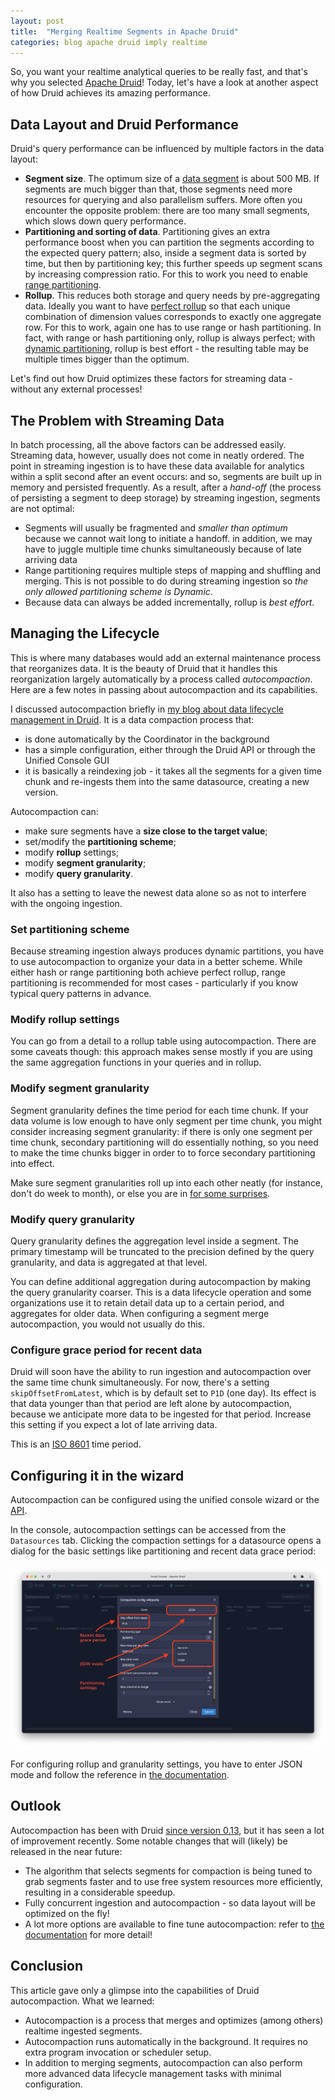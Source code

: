 ```yaml
---
layout: post
title:  "Merging Realtime Segments in Apache Druid"
categories: blog apache druid imply realtime
---
```


So, you want your realtime analytical queries to be really fast, and that's why you selected [Apache Druid](https://druid.apache.org/)! Today, let's have a look at another aspect of how Druid achieves its amazing performance.

## Data Layout and Druid Performance

Druid's query performance can be influenced by multiple factors in the data layout:

- **Segment size**. The optimum size of a [data segment](https://druid.apache.org/docs/latest/design/segments.html) is about 500 MB. If segments are much bigger than that, those segments need more resources for querying and also parallelism suffers. More often you encounter the opposite problem: there are too many small segments, which slows down query performance.
- **Partitioning and sorting of data**. Partitioning gives an extra performance boost when you can partition the segments according to the expected query pattern; also, inside a segment data is sorted by time, but then by partitioning key; this further speeds up segment scans by increasing compression ratio. For this to work you need to enable [range partitioning](https://blog.hellmar-becker.de/2022/01/25/partitioning-in-druid-part-3-multi-dimension-range-partitioning/).
- **Rollup**. This reduces both storage and query needs by pre-aggregating data. Ideally you want to have [perfect rollup](https://druid.apache.org/docs/latest/ingestion/rollup.html#perfect-rollup-vs-best-effort-rollup) so that each unique combination of dimension values corresponds to exactly one aggregate row. For this to work, again one has to use range or hash partitioning. In fact, with range or hash partitioning only, rollup is always perfect; with [dynamic partitioning](https://blog.hellmar-becker.de/2022/01/06/partitioning-in-druid-part-1-dynamic-and-hash-partitioning/), rollup is best effort - the resulting table may be multiple times bigger than the optimum.

Let's find out how Druid optimizes these factors for streaming data - without any external processes!

## The Problem with Streaming Data

In batch processing, all the above factors can be addressed easily. Streaming data, however, usually does not come in neatly ordered. The point in streaming ingestion is to have these data available for analytics within a split second after an event occurs: and so, segments are built up in memory and persisted frequently. As a result, after a _hand-off_ (the process of persisting a segment to deep storage) by streaming ingestion, segments are not optimal:

- Segments will usually be fragmented and _smaller than optimum_ because we cannot wait long to initiate a handoff. in addition, we may have to juggle multiple time chunks simultaneously because of late arriving data
- Range partitioning requires multiple steps of mapping and shuffling and merging. This is not possible to do during streaming ingestion so _the only allowed partitioning scheme is Dynamic_.
- Because data can always be added incrementally, rollup is _best effort_.

## Managing the Lifecycle

This is where many databases would add an external maintenance process that reorganizes data. It is the beauty of Druid that it handles this reorganization largely automatically by a process called _autocompaction_. Here are a few notes in passing about autocompaction and its capabilities.

I discussed autocompaction briefly in [my blog about data lifecycle management in Druid](https://blog.hellmar-becker.de/2023/01/22/apache-druid-data-lifecycle-management/). It is a data compaction process that:

- is done automatically by the Coordinator in the background
- has a simple configuration, either through the Druid API or through the Unified Console GUI
- it is basically a reindexing job - it takes all the segments for a given time chunk and re-ingests them into the same datasource, creating a new version.

Autocompaction can:

- make sure segments have a **size close to the target value**;
- set/modify the **partitioning scheme**;
- modify **rollup** settings;
- modify **segment granularity**;
- modify **query granularity**.

It also has a setting to leave the newest data alone so as not to interfere with the ongoing ingestion.

### Set partitioning scheme

Because streaming ingestion always produces dynamic partitions, you have to use autocompaction to organize your data in a better scheme. While either hash or range partitioning both achieve perfect rollup, range partitioning is recommended for most cases - particularly if you know typical query patterns in advance.

### Modify rollup settings

You can go from a detail to a rollup table using autocompaction. There are some caveats though: this approach makes sense mostly if you are using the same aggregation functions in your queries and in rollup.

### Modify segment granularity

Segment granularity defines the time period for each time chunk. If your data volume is low enough to have only segment per time chunk, you might consider increasing segment granularity: if there is only one segment per time chunk, secondary partitioning will do essentially nothing, so you need to make the time chunks bigger in order to to force secondary partitioning into effect.

Make sure segment granularities roll up into each other neatly (for instance, don't do week to month), or else you are in [for some surprises](https://blog.hellmar-becker.de/2023/01/22/apache-druid-data-lifecycle-management/).

### Modify query granularity

Query granularity defines the aggregation level inside a segment. The primary timestamp will be truncated to the precision defined by the query granularity, and data is aggregated at that level. 

You can define additional aggregation during autocompaction by making the query granularity coarser. This is a data lifecycle operation and some organizations use it to retain detail data up to a certain period, and aggregates for older data. When configuring a segment merge autocompaction, you would not usually do this.

### Configure grace period for recent data

Druid will soon have the ability to run ingestion and autocompaction over the same time chunk simultaneously. For now, there's a setting `skipOffsetFromLatest`, which is by default set to `P1D` (one day). Its effect is that data younger than that period are left alone by autocompaction, because we anticipate more data to be ingested for that period. Increase this setting if you expect a lot of late arriving data.

This is an [ISO 8601](https://en.wikipedia.org/wiki/ISO_8601) time period.

## Configuring it in the wizard

Autocompaction can be configured using the unified console wizard or the [API](https://druid.apache.org/docs/latest/data-management/automatic-compaction.html#compaction-configuration-api).

In the console, autocompaction settings can be accessed from the `Datasources` tab. Clicking the compaction settings for a datasource opens a dialog for the basic settings like partitioning and recent data grace period:

![Screenshot of autocompaction wizard](/assets/2023-07-25-01.jpg)

For configuring rollup and granularity settings, you have to enter JSON mode and follow the reference in [the documentation](https://druid.apache.org/docs/latest/data-management/automatic-compaction.html#configure-automatic-compaction).

## Outlook

Autocompaction has been with Druid [since version 0.13](https://druid.apache.org/docs/0.13.0-incubating/design/coordinator.html#compacting-segments), but it has seen a lot of improvement recently. Some notable changes that will (likely) be released in the near future:

- The algorithm that selects segments for compaction is being tuned to grab segments faster and to use free system resources more efficiently, resulting in a considerable speedup.
- Fully concurrent ingestion and autocompaction - so data layout will be optimized on the fly!
- A lot more options are available to fine tune autocompaction: refer to [the documentation](https://druid.apache.org/docs/latest/data-management/automatic-compaction.html) for more detail!

## Conclusion

This article gave only a glimpse into the capabilities of Druid autocompaction. What we learned:

- Autocompaction is a process that merges and optimizes (among others) realtime ingested segments.
- Autocompaction runs automatically in the background. It requires no extra program invocation or scheduler setup.
- In addition to merging segments, autocompaction can also perform more advanced data lifecycle management tasks with minimal configuration.
